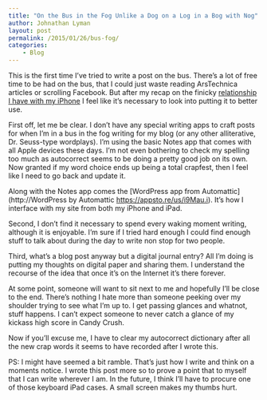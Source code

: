 ```yaml
---
title: "On the Bus in the Fog Unlike a Dog on a Log in a Bog with Nog"
author: Johnathan Lyman
layout: post
permalink: /2015/01/26/bus-fog/
categories:
    - Blog
---
```


This is the first time I’ve tried to write a post on the bus. There’s a lot of free time to be had on the bus, that I could just waste reading ArsTechnica articles or scrolling Facebook. But after my recap on the finicky [relationship I have with my iPhone](http://johnathanlyman.com/p/268/give-it-up) I feel like it’s necessary to look into putting it to better use.

First off, let me be clear. I don’t have any special writing apps to craft posts for when I’m in a bus in the fog writing for my blog (or any other alliterative, Dr. Seuss-type wordplays). I’m using the basic Notes app that comes with all Apple devices these days. I’m not even bothering to check my spelling too much as autocorrect seems to be doing a pretty good job on its own. Now granted if my word choice ends up being a total crapfest, then I feel like I need to go back and update it.

Along with the Notes app comes the [WordPress app from Automattic](http://WordPress by Automattic https://appsto.re/us/i9Mau.i). It’s how I interface with my site from both my iPhone and iPad.

Second, I don’t find it necessary to spend every waking moment writing, although it is enjoyable. I’m sure if I tried hard enough I could find enough stuff to talk about during the day to write non stop for two people.

Third, what’s a blog post anyway but a digital journal entry? All I’m doing is putting my thoughts on digital paper and sharing them. I understand the recourse of the idea that once it’s on the Internet it’s there forever.

At some point, someone will want to sit next to me and hopefully I’ll be close to the end. There’s nothing I hate more than someone peeking over my shoulder trying to see what I’m up to. I get passing glances and whatnot, stuff happens. I can’t expect someone to never catch a glance of my kickass high score in Candy Crush.

Now if you’ll excuse me, I have to clear my autocorrect dictionary after all the new crap words it seems to have recorded after I wrote this.

PS: I might have seemed a bit ramble. That’s just how I write and think on a moments notice. I wrote this post more so to prove a point that to myself that I can write wherever I am. In the future, I think I’ll have to procure one of those keyboard iPad cases. A small screen makes my thumbs hurt.

